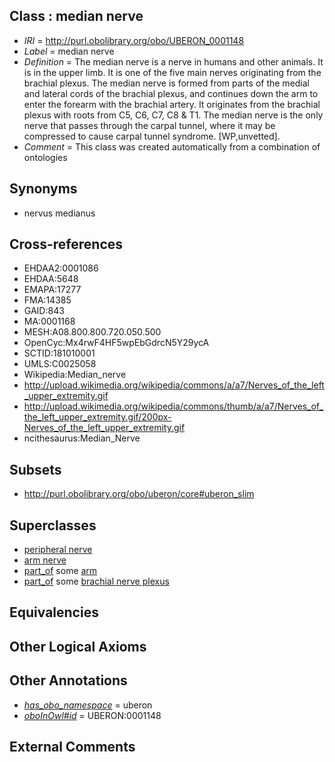 
## Class : median nerve

 * *IRI* = http://purl.obolibrary.org/obo/UBERON_0001148
 * *Label* = median nerve
 * *Definition* = The median nerve is a nerve in humans and other animals. It is in the upper limb. It is one of the five main nerves originating from the brachial plexus. The median nerve is formed from parts of the medial and lateral cords of the brachial plexus, and continues down the arm to enter the forearm with the brachial artery. It originates from the brachial plexus with roots from C5, C6, C7, C8 &amp; T1. The median nerve is the only nerve that passes through the carpal tunnel, where it may be compressed to cause carpal tunnel syndrome. [WP,unvetted].
 * *Comment* = This class was created automatically from a combination of ontologies

## Synonyms

 * nervus medianus

## Cross-references

 * EHDAA2:0001086
 * EHDAA:5648
 * EMAPA:17277
 * FMA:14385
 * GAID:843
 * MA:0001168
 * MESH:A08.800.800.720.050.500
 * OpenCyc:Mx4rwF4HF5wpEbGdrcN5Y29ycA
 * SCTID:181010001
 * UMLS:C0025058
 * Wikipedia:Median_nerve
 * http://upload.wikimedia.org/wikipedia/commons/a/a7/Nerves_of_the_left_upper_extremity.gif
 * http://upload.wikimedia.org/wikipedia/commons/thumb/a/a7/Nerves_of_the_left_upper_extremity.gif/200px-Nerves_of_the_left_upper_extremity.gif
 * ncithesaurus:Median_Nerve

## Subsets

 * http://purl.obolibrary.org/obo/uberon/core#uberon_slim

## Superclasses

 * [peripheral nerve](../../UBERON/03/UBERON_0002003.md)
 * [arm nerve](../../UBERON/33/UBERON_0003433.md)
 * [part_of](../../BFO/50/BFO_0000050.md) some [arm](../../UBERON/60/UBERON_0001460.md)
 * [part_of](../../BFO/50/BFO_0000050.md) some [brachial nerve plexus](../../UBERON/14/UBERON_0001814.md)

## Equivalencies


## Other Logical Axioms


## Other Annotations

 * *[has_obo_namespace](../../ce/oboInOwl#hasOBONamespace.md)* = uberon
 * *[oboInOwl#id](../../id/oboInOwl#id.md)* = UBERON:0001148

## External Comments

